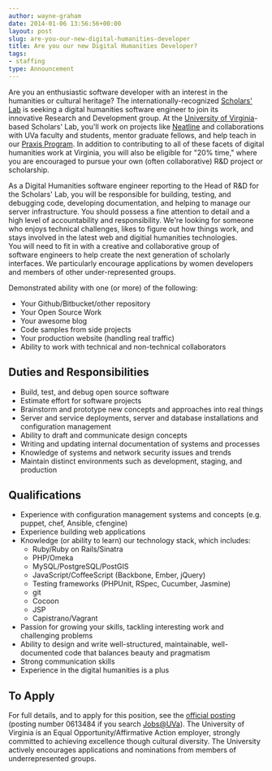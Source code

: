 ```yaml
---
author: wayne-graham
date: 2014-01-06 13:56:56+00:00
layout: post
slug: are-you-our-new-digital-humanities-developer
title: Are you our new Digital Humanities Developer?
tags:
- staffing
type: Announcement
---
```


Are you an enthusiastic software developer with an interest in the humanities or cultural heritage? The internationally-recognized [Scholars' Lab](http://scholarslab.org) is seeking a digital humanities software engineer to join its innovative Research and Development group. At the [University of Virginia](http://www.virginia.edu/)-based Scholars' Lab, you'll work on projects like [Neatline](http://neatline.org) and collaborations with UVa faculty and students, mentor graduate fellows, and help teach in our [Praxis Program](http://praxis.scholarslab.org/). In addition to contributing to all of these facets of digital humanities work at Virginia, you will also be eligible for "20% time," where you are encouraged to pursue your own (often collaborative) R&D project or scholarship.

As a Digital Humanities software engineer reporting to the Head of R&D for the Scholars' Lab, you will be responsible for building, testing, and debugging code, developing documentation, and helping to manage our server infrastructure. You should possess a fine attention to detail and a high level of accountability and responsibility. We're looking for someone who enjoys technical challenges, likes to figure out how things work, and stays involved in the latest web and digitial humanities technologies. You will need to fit in with a creative and collaborative group of software engineers to help create the next generation of scholarly interfaces. We particularly encourage applications by women developers and members of other under-represented groups.

Demonstrated ability with one (or more) of the following:

  * Your Github/Bitbucket/other repository
  * Your Open Source Work
  * Your awesome blog
  * Code samples from side projects
  * Your production website (handling real traffic)
  * Ability to work with technical and non-technical collaborators

## Duties and Responsibilities

  * Build, test, and debug open source software
  * Estimate effort for software projects
  * Brainstorm and prototype new concepts and approaches into real things
  * Server and service deployments, server and database installations and configuration management
  * Ability to draft and communicate design concepts
  * Writing and updating internal documentation of systems and processes
  * Knowledge of systems and network security issues and trends
  * Maintain distinct environments such as development, staging, and production

## Qualifications

  * Experience with configuration management systems and concepts (e.g. puppet, chef, Ansible, cfengine)
  * Experience building web applications
  * Knowledge (or ability to learn) our technology stack, which includes:
    * Ruby/Ruby on Rails/Sinatra
    * PHP/Omeka
    * MySQL/PostgreSQL/PostGIS
    * JavaScript/CoffeeScript (Backbone, Ember, jQuery)
    * Testing frameworks (PHPUnit, RSpec, Cucumber, Jasmine)
    * git
    * Cocoon
    * JSP
    * Capistrano/Vagrant
  * Passion for growing your skills, tackling interesting work and challenging problems
  * Ability to design and write well-structured, maintainable, well-documented code that balances beauty and pragmatism
  * Strong communication skills
  * Experience in the digital humanities is a plus

## To Apply

For full details, and to apply for this position, see the [official posting](http://jobs.virginia.edu/applicants/Central?quickFind=72340) (posting number 0613484 if you search [Jobs@UVa](https://jobs.virginia.edu)). The University of Virginia is an Equal Opportunity/Affirmative Action employer, strongly committed to achieving excellence though cultural diversity. The University actively encourages applications and nominations from members of underrepresented groups.
